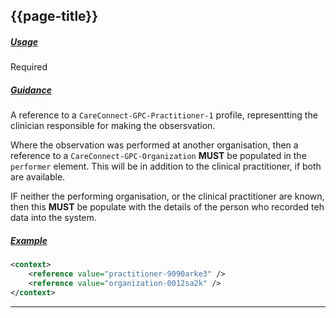 ## {{page-title}}

<h5><ins>Usage</ins></h5>

<span class="mro-circle required" title="Required"></span> Required

<h5><ins>Guidance</ins></h5>

A reference to a `CareConnect-GPC-Practitioner-1` profile, representting the clinician responsible for making the obsersvation.

Where the observation was performed at another organisation, then a reference to a `CareConnect-GPC-Organization` **MUST** be populated in the `performer` element. This will be in addition to the clinical practitioner, if both are available.

IF neither the performing organisation, or the clinical practitioner are known, then this **MUST** be populate with the details of the person who recorded teh data into the system.

<h5><ins>Example</ins></h5>

```xml
<context>
    <reference value="practitioner-9090arke3" />
    <reference value="organization-0012sa2k" />
</context>
```

---